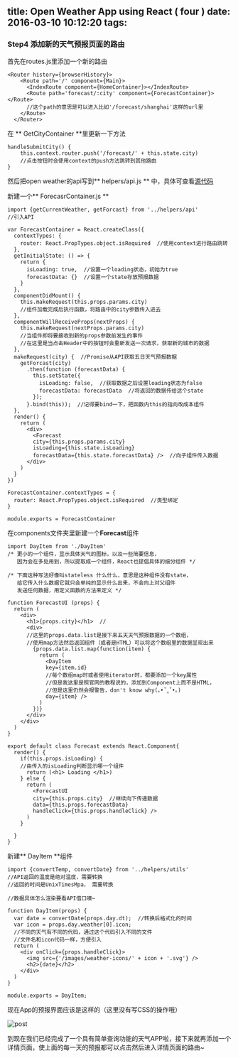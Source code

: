 title: Open Weather App using React ( four )
date: 2016-03-10 10:12:20
tags:
---
### Step4 添加新的天气预报页面的路由
首先在routes.js里添加一个新的路由
```
<Router history={browserHistory}>
    <Route path='/' component={Main}>
      <IndexRoute component={HomeContainer}></IndexRoute>
      <Route path='forecast/:city' component={ForecastContainer}></Route>
      //这个path的意思是可以进入比如'/forecast/shanghai'这样的url里
    </Route>
  </Router>
```
在 ** GetCityContainer **里更新一下方法
```
handleSubmitCity() {
    this.context.router.push('/forecast/' + this.state.city)
    //点击按钮时会使用context的push方法跳转到其他路由
}
```

然后把open weather的api写到** helpers/api.js ** 中，具体可查看[源代码](https://github.com/troywith77/react-weather/blob/master/app/helpers/api.js)

新建一个** ForecasrContainer.js **
```
import {getCurrentWeather, getForcast} from '../helpers/api'
//引入API

var ForecastContainer = React.createClass({
  contextTypes: {
    router: React.PropTypes.object.isRequired  //使用context进行路由跳转
  },
  getInitialState: () => {
    return {
      isLoading: true,  //设置一个loading状态，初始为true
      forecastData: {}  //设置一个state存放预报数据
    }
  },
  componentDidMount() {
    this.makeRequest(this.props.params.city)
    //组件加载完成后执行函数，将路由中的city参数传入进去
  },
  componentWillReceiveProps(nextProps) {
    this.makeRequest(nextProps.params.city)
    //当组件即将要接收到新的props参数前发生的事件
    //在这里是当点击Header中的按钮时会重新发送一次请求，获取新的城市的数据
  },
  makeRequest(city) {  //Promise从API获取五日天气预报数据
    getForcast(city)
      .then(function (forecastData) {
        this.setState({
          isLoading: false,  //获取数据之后设置loading状态为false
          forecastData: forecastData  //将返回的数据传给这个state
        });
      }.bind(this));  //记得要bind一下，把函数内this的指向改成本组件
  },
  render() {
    return (
      <div>
        <Forecast
        city={this.props.params.city}
        isLoading={this.state.isLoading}
        forecastData={this.state.forecastData} />  //向子组件传入数据
      </div>
    )
  }
})

ForecastContainer.contextTypes = {
  router: React.PropTypes.object.isRequired  //类型绑定
}

module.exports = ForecastContainer
```

<!--more-->

在components文件夹里新建一个**Forecast**组件
```
import DayItem from './DayItem'
/* 更小的一个组件，显示具体天气的图标，以及一些简要信息，
   因为会在多处用到，所以提取成一个组件，React也提倡具体的细分组件 */

/* 下面这种写法好像叫stateless 什么什么，意思是这种组件没有state，
   给它传入什么数据它就只会单纯的显示什么出来，不会向上对父组件
   发送任何数据，用定义函数的方法来定义 */

function ForecastUI (props) {
  return (
    <div>
      <h1>{props.city}</h1>  //
      <div>
      //这里的props.data.list是接下来五天天气预报数据的一个数组，
      //使用map方法然后返回组件（或者是HTML）可以将这个数组里的数据呈现出来
        {props.data.list.map(function(item) {
          return (
            <DayItem
            key={item.id}
            //每个数组map时或者使用iterator时，都要添加一个key属性
            //但是我这里是照官网的教程说的，添加到Component上而不是HTML，
            //但是这里仍然会报警告，don't know why(｡•ˇ‸ˇ•｡)
            day={item} />
          )
        })}
      </div>
    </div>
  )
}

export default class Forecast extends React.Component{
  render() {
    if(this.props.isLoading) {
    //由传入的isLoading判断显示哪一个组件
      return (<h1> Loading </h1>)
    } else {
      return (
        <ForecastUI
        city={this.props.city}  //继续向下传递数据
        data={this.props.forecastData}
        handleClick={this.props.handleClick} />
      )
    }

  }
}
```
新建** DayItem **组件
```
import {convertTemp, convertDate} from '../helpers/utils'
//API返回的温度是绝对温度，需要转换
//返回的时间是UnixTimesMpa， 需要转换

//数据具体怎么渲染要看API借口噢~

function DayItem(props) {
  var date = convertDate(props.day.dt);  //转换后格式化的时间
  var icon = props.day.weather[0].icon;
  //不同的天气有不同的代码，通过这个代码引入不同的文件
  //文件名和icon代码一样，方便引入
  return (
    <div onClick={props.handleClick}>
      <img src={'/images/weather-icons/' + icon + '.svg'} />
      <h2>{date}</h2>
    </div>
  )
}

module.exports = DayItem;
```
现在App的预报界面应该是这样的（这里没有写CSS的操作哦）

![post](/images/Open-Weather-App-using-Reac/forecast.png)

到现在我们已经完成了一个具有简单查询功能的天气APP啦，接下来就再添加一个详情页面，使上面的每一天的预报都可以点击然后进入详情页面的路由~